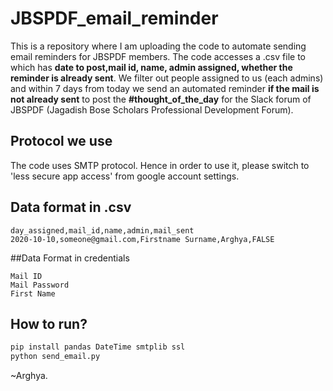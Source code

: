 # JBSPDF_email_reminder
This is a repository where I am uploading the code to automate sending email reminders for JBSPDF members. The code accesses a .csv file to which has **date to post,mail id, name, admin assigned, whether the reminder is already sent**. We filter out people assigned to us (each admins) and within 7 days from today we send an automated reminder **if the mail is not already sent** to post the **#thought_of_the_day** for the Slack forum of JBSPDF (Jagadish Bose Scholars Professional Development Forum). 

## Protocol we use
The code uses SMTP protocol. Hence in order to use it, please switch to 'less secure app access' from google account settings.

## Data format in .csv
```text
day_assigned,mail_id,name,admin,mail_sent
2020-10-10,someone@gmail.com,Firstname Surname,Arghya,FALSE
```

##Data Format in credentials
```text
Mail ID
Mail Password
First Name
```

## How to run?
```bash
pip install pandas DateTime smtplib ssl
python send_email.py
```

~Arghya.
